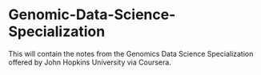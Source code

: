 # Genomic-Data-Science-Specialization
This will contain the notes from the Genomics Data Science Specialization offered by John Hopkins University via Coursera.
